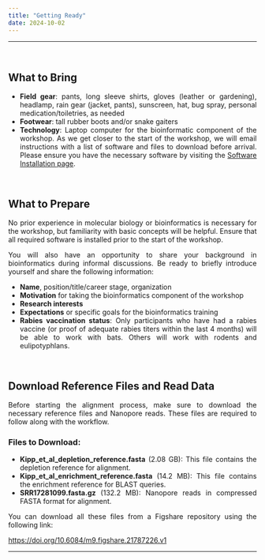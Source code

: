 ```yaml
---
title: "Getting Ready"
date: 2024-10-02
---
```


<hr>

<br>

<div style="text-align: justify;">

## What to Bring
  - **Field gear**: pants, long sleeve shirts, gloves (leather or gardening), 
  headlamp, rain gear (jacket, pants), sunscreen, hat, bug spray, personal 
  medication/toiletries, as needed
  - **Footwear**: tall rubber boots and/or snake gaiters
  - **Technology**: Laptop computer for the bioinformatic component of the 
  workshop. As we get closer to the start of the workshop, we will email 
  instructions with a list of software and files to download before arrival. 
  Please ensure you have the necessary software by visiting the 
  [Software Installation page](../programs).

<br>

## What to Prepare
  No prior experience in molecular biology or bioinformatics is necessary for 
  the workshop, but familiarity with basic concepts will be helpful. Ensure that
  all required software is installed prior to the start of the workshop.

  You will also have an opportunity to share your background in bioinformatics 
  during informal discussions. Be ready to briefly introduce yourself and share 
  the following information:
  - **Name**, position/title/career stage, organization
  - **Motivation** for taking the bioinformatics component of the workshop
  - **Research interests**
  - **Expectations** or specific goals for the bioinformatics training
  - **Rabies vaccination status**: Only participants who have had a rabies 
  vaccine (or proof of adequate rabies titers within the last 4 months) will be 
  able to work with bats. Others will work with rodents and eulipotyphlans.

<br>

## Download Reference Files and Read Data

Before starting the alignment process, make sure to download the necessary 
reference files and Nanopore reads. These files are required to follow along 
with the workflow.

### Files to Download:
- **Kipp_et_al_depletion_reference.fasta** (2.08 GB): This file contains the 
depletion reference for alignment.
- **Kipp_et_al_enrichment_reference.fasta** (14.2 MB): This file contains the 
enrichment reference for BLAST queries.
- **SRR17281099.fasta.gz** (132.2 MB): Nanopore reads in compressed FASTA format 
for alignment.

You can download all these files from a Figshare repository using the 
following link:

<a href="https://doi.org/10.6084/m9.figshare.21787226.v1" target="_blank" 
style="color: #4aa0e6;">https://doi.org/10.6084/m9.figshare.21787226.v1</a>

<hr>




